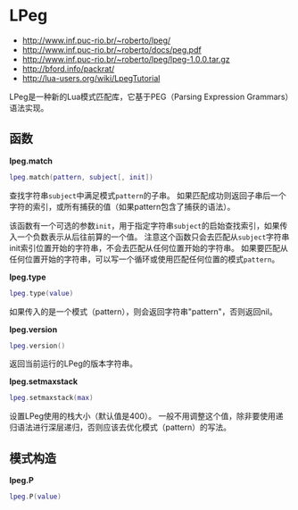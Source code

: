 
# LPeg
- http://www.inf.puc-rio.br/~roberto/lpeg/
- http://www.inf.puc-rio.br/~roberto/docs/peg.pdf
- http://www.inf.puc-rio.br/~roberto/lpeg/lpeg-1.0.0.tar.gz
- http://bford.info/packrat/
- http://lua-users.org/wiki/LpegTutorial

LPeg是一种新的Lua模式匹配库，它基于PEG（Parsing Expression Grammars）语法实现。

## 函数

**lpeg.match**
```lua
lpeg.match(pattern, subject[, init])
```
查找字符串`subject`中满足模式`pattern`的子串。
如果匹配成功则返回子串后一个字符的索引，或所有捕获的值（如果pattern包含了捕获的语法）。

该函数有一个可选的参数`init`，用于指定字符串`subject`的启始查找索引，如果传入一个负数表示从后往前算的一个值。
注意这个函数只会去匹配从`subject`字符串init索引位置开始的字符串，不会去匹配从任何位置开始的字符串。
如果要匹配从任何位置开始的字符串，可以写一个循环或使用匹配任何位置的模式`pattern`。

**lpeg.type**
```lua
lpeg.type(value)
```
如果传入的是一个模式（pattern），则会返回字符串"pattern"，否则返回nil。

**lpeg.version**
```lua
lpeg.version()
```
返回当前运行的LPeg的版本字符串。

**lpeg.setmaxstack**
```lua
lpeg.setmaxstack(max)
```
设置LPeg使用的栈大小（默认值是400）。
一般不用调整这个值，除非要使用递归语法进行深层递归，否则应该去优化模式（pattern）的写法。

## 模式构造

**lpeg.P**
```lua
lpeg.P(value)
```


